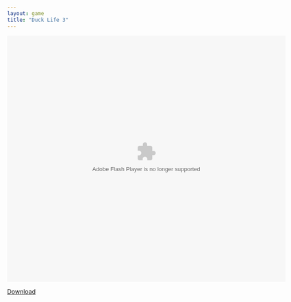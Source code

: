 ```yaml
---
layout: game
title: "Duck Life 3"
---
```


<object width="100" height="100">
    <embed src="ducklife3elevolution.swf" flashvars="" base="" quality="high" allowscriptaccess="always" allowfullscreen="true" bgcolor="" wmode="window" width="650" height="575" type="application/x-shockwave-flash" pluginspage="http://www.macromedia.com/go/getflashplayer">
</object>

<br>

<a href="ducklife3elevolution.swf" download class="btn btn-secondary">Download</a>